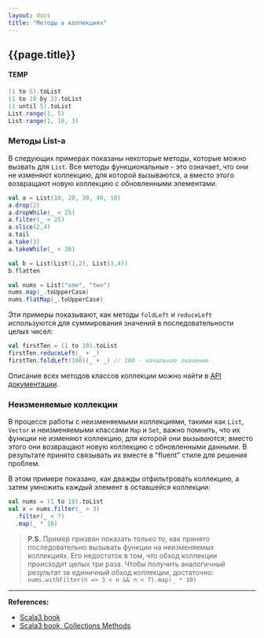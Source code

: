 ```yaml
---
layout: docs
title: "Методы в коллекциях"
---
```


## {{page.title}}



#### TEMP

```scala mdoc
(1 to 5).toList
(1 to 10 by 2).toList
(1 until 5).toList
List.range(1, 5)
List.range(1, 10, 3)
```



### Методы List-а

В следующих примерах показаны некоторые методы, которые можно вызвать для `List`.
Все методы функциональные - это означает, что они не изменяют коллекцию, для которой вызываются,
а вместо этого возвращают новую коллекцию с обновленными элементами.

```scala mdoc
val a = List(10, 20, 30, 40, 10)
a.drop(2)              
a.dropWhile(_ < 25)
a.filter(_ < 25)   
a.slice(2,4)     
a.tail                   
a.take(3)              
a.takeWhile(_ < 30)    
```
```scala mdoc
val b = List(List(1,2), List(3,4))
b.flatten                          
```
```scala mdoc
val nums = List("one", "two")
nums.map(_.toUpperCase)
nums.flatMap(_.toUpperCase)
```

Эти примеры показывают, как методы `foldLeft` и `reduceLeft` используются для суммирования значений в последовательности целых чисел:

```scala mdoc
val firstTen = (1 to 10).toList
firstTen.reduceLeft(_ + _)        
firstTen.foldLeft(100)(_ + _) // 100 - начальное значение
```

Описание всех методов классов коллекции можно найти в [API документации](https://scala-lang.org/api/3.x/).


### Неизменяемые коллекции

В процессе работы с неизменяемыми коллекциями, такими как `List`, `Vector` и неизменяемыми классами `Map` и `Set`,
важно помнить, что их функции не изменяют коллекцию, для которой они вызываются;
вместо этого они возвращают новую коллекцию с обновленными данными.
В результате принято связывать их вместе в "fluent" стиле для решения проблем.

В этом примере показано, как дважды отфильтровать коллекцию, а затем умножить каждый элемент в оставшейся коллекции:

```scala mdoc:reset
val nums = (1 to 10).toList
val x = nums.filter(_ > 3)
  .filter(_ < 7)
  .map(_ * 10)  
```

> **P.S.** Пример призван показать только то, как принято последовательно вызывать функции на неизменяемых коллекциях.
Его недостаток в том, что обход коллекции происходит целых три раза.
Чтобы получить аналогичный результат за единичный обход коллекции, достаточно:
`nums.withFilter(n => 3 < n && n < 7).map(_ * 10)`




---

**References:**
- [Scala3 book](https://docs.scala-lang.org/scala3/book/taste-collections.html)
- [Scala3 book, Collections Methods](https://docs.scala-lang.org/scala3/book/collections-methods.html)
